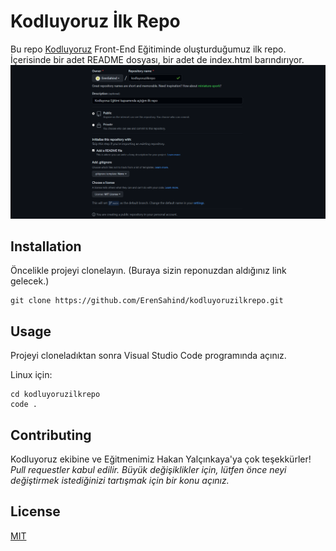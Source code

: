 # Kodluyoruz İlk Repo
Bu repo [Kodluyoruz](https://kodluyoruz.org) Front-End Eğitiminde oluşturduğumuz ilk repo. İçerisinde bir adet README dosyası, bir adet de index.html barındırıyor.
![](img/repo.png.PNG)

## Installation
Öncelikle projeyi clonelayın. (Buraya sizin reponuzdan aldığınız link gelecek.)

```
git clone https://github.com/ErenSahind/kodluyoruzilkrepo.git
```

## Usage
Projeyi cloneladıktan sonra Visual Studio Code programında açınız.

Linux için:

```
cd kodluyoruzilkrepo
code .
```

## Contributing
Kodluyoruz ekibine ve Eğitmenimiz Hakan Yalçınkaya'ya çok teşekkürler!
*Pull requestler kabul edilir. Büyük değişiklikler için, lütfen önce neyi değiştirmek istediğinizi tartışmak için bir konu açınız.*

## License
[MIT](LICENSE)